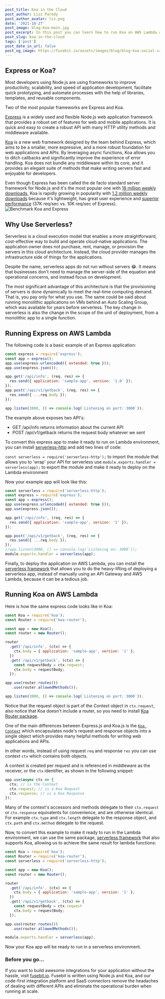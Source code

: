 ```yaml
---
post_title: Koa in the Cloud
post_author: Lizz Parody
post_author_avatar: liz.png
date: '2021-10-27'
post_image: blog-koa-main.jpg
post_excerpt: In this post you can learn how to run Koa on AWS Lambda and the differences with Express.
post_slug: koa-in-the-cloud
tags: ['post']
post_date_in_url: false
post_og_image: https://fusebit.io/assets/images/blog/blog-koa-social-card.png
---
```


## Express or Koa? 

Most developers using Node.js are using frameworks to improve productivity, scalability, and speed of application development, facilitate quick prototyping, and automate processes with the help of libraries, templates, and reusable components.

Two of the most popular frameworks are Express and Koa. 

[Express](https://expressjs.com/) is a widely used and flexible Node.js web application framework that provides a robust set of features for web and mobile applications. It is quick and easy to create a robust API with many HTTP utility methods and middleware available.

[Koa](https://koajs.com/) is a new web framework designed by the team behind Express, which aims to be a smaller, more expressive, and a more robust foundation for web applications and APIs. By leveraging async functions, Koa allows you to ditch callbacks and significantly improve the experience of error handling. Koa does not bundle any middleware within its core, and it provides an elegant suite of methods that make writing servers fast and enjoyable for developers.

Even though Express has been called the de facto standard server framework for Node.js and it's the most popular one with [18 million weekly downloads](https://www.npmjs.com/package/express), Koa is rapidly growing in popularity with [1.2 million weekly downloads](https://www.npmjs.com/package/koa) because it's lightweight, has great user experience and [superior performance](https://www.fastify.io/benchmarks/) (37K req/sec vs. 10K req/sec of Express).
![Benchmark Koa and Express](blog-performance-koa-express.png "Benchmark Koa and Express")

## Why Use Serverless? 

Serverless is a cloud execution model that enables a more straightforward, cost-effective way to build and operate cloud-native applications. The application owner does not purchase, rent, manage, or provision the servers in this cloud architecture. Instead, the cloud provider manages the infrastructure side of things for the applications.

Despite the name, serverless apps do not run without servers 😂. It means that businesses don't need to manage the server-side of the equation and operational concerns, and instead focus on development.

The most significant advantage of this architecture is that the provisioning of servers is done dynamically to meet the real-time computing demand. That is, you pay only for what you use. The same could be said about running monolithic applications on VMs behind an Auto Scaling Group, which was available for years before serverless. The key change in serverless is also the change in the scope of the unit of deployment, from a monolithic app to a single function. 

## Running Express on AWS Lambda

The following code is a basic example of an Express application:

```javascript
const express = require('express');
const app = express();
app.use(express.urlencoded({ extended: true }));
app.use(express.json());

app.get('/api/info', (req, res) => {
  res.send({ application: 'sample-app', version: '1.0' });
});
app.post('/api/v1/getback', (req, res) => {
  res.send({ ...req.body });
});

app.listen(3000, () => console.log(`Listening on port: 3000`));
```

The example above exposes two API's:

- GET /api/info returns information about the current API
- POST /api/v1/getback returns the request body whatever we sent

To convert this express app to make it ready to run on Lambda environment, you can install [serverless-http](https://www.npmjs.com/package/serverless-http) and add two lines of code:


`const serverless = require('serverless-http');` to import the module that allows you to 'wrap' your API for serverless use
`module.exports.handler = serverless(app);` to export the module and make it  ready to deploy on the Lambda environment

Now your example app will look like this:
```javascript
const serverless = require('serverless-http');
const express = require('express');
const app = express();
app.use(express.urlencoded({ extended: true }));
app.use(express.json());

app.get('/api/info', (req, res) => {
  res.send({ application: 'sample-app', version: '1' });
});

app.post('/api/v1/getback', (req, res) => {
  res.send({ ...req.body });
});
//app.listen(3000, () => console.log(`Listening on: 3000`));
module.exports.handler = serverless(app);
```
Finally, to deploy the application on AWS Lambda, you can install the [serverless framework](https://www.npmjs.com/package/serverless) that allows you to do the heavy-lifting of deploying a serverless app, instead of manually using an API Gateway and AWS Lambda, because it can be a tedious job.

## Running Koa on AWS Lambda

Here is how the same express code looks like in Koa:

```javascript
const Koa = require('koa');
const Router = require('koa-router');

const app = new Koa();
const router = new Router();

router
  .get('/api/info', (ctx) => {
    ctx.body = { application: 'sample-app', version: '1' };
  })
  .get('/api/v1/getback', (ctx) => {
    const requestBody = ctx.request;
    ctx.body = requestBody;
  });

app.use(router.routes())
   .use(router.allowedMethods());

app.listen(3000, () => console.log(`Listening on port: 3000`));
```

Notice that the request object is part of the Context object in `ctx.request`, also notice that Koa doesn't include a router, so you need to install [Koa Router package](https://www.npmjs.com/package/koa-router). 

One of the main differences between Express.js and Koa.js is the [`Koa Context`](https://koajs.com/#context) which encapsulates node's request and response objects into a single object which provides many helpful methods for writing web applications and APIs.

In other words, instead of using request `req` and response `res` you can use context `ctx` which contains both objects.

A context is created per request and is referenced in middleware as the receiver, or the `ctx` identifier, as shown in the following snippet:


```javascript
app.use(async ctx => {
  ctx; // is the Context
  ctx.request; // is a Koa Request
  ctx.response; // is a Koa Response
});
```

Many of the context's accessors and methods delegate to their `ctx.request` or `ctx.response` equivalents for convenience, and are otherwise identical. For example `ctx.type` and `ctx.length` delegate to the response object, and `ctx.path` and `ctx.method` delegate to the request.

Now, to convert this example to make it ready to run in the Lambda environment, we can use the same package, [serverless framework](https://www.npmjs.com/package/serverless-http) that also supports Koa, allowing us to achieve the same result for lambda functions:


```javascript
const Koa = require('koa');
const Router = require('koa-router');
const serverless = require('serverless-http');

const app = new Koa();
const router = new Router();

router
  .get('/api/info', (ctx) => {
    ctx.body = { application: 'sample-app', version: '1' };
  })
  .get('/api/v1/getback', (ctx) => {
    const requestBody = ctx.request
    ctx.body = requestBody;
  });

app.use(router.routes())
   .use(router.allowedMethods());

module.exports.handler = serverless(app);
```

Now your Koa app will be ready to run in a serverless environment. 

### Before you go…
If you want to build awesome integrations for your application without the hassle, visit [fusebit.io](https://fusebit.io/). Fusebit is written using Node.js and Koa, and our code-first integration platform and SaaS connectors remove the headaches of dealing with different APIs and eliminate the operational burden when running at scale.
